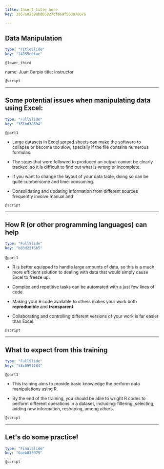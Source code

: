 ```yaml
---
title: Insert title here
key: 336760239abd65827cfe69f533978676

---
```

## Data Manipulation

```yaml
type: "TitleSlide"
key: "24955c0fae"
```

`@lower_third`

name: Juan Carpio
title: Instructor


`@script`



---
## Some potential issues when manipulating data using Excel:

```yaml
type: "FullSlide"
key: "351bd38594"
```

`@part1`
- Large datasets in Excel spread sheets can make the software to collapse or become too slow, specially if the file contains numerous formulas. 
   
- The steps that were followed to produced an output cannot be clearly tracked, so it is difficult to find out what is wrong or incomplete. 

- If you want to change the layout of your data table, doing so can be quite cumbersome and time-consuming.

- Consolidating and updating information from different sources frequently involve  manual and


`@script`



---
## How R (or other programming languages) can help

```yaml
type: "FullSlide"
key: "b83d22f5b5"
```

`@part1`
` ` 

- R is better equipped to handle large amounts of data, so this is a much more efficient solution to dealing with data that would simply cause Excel to freeze up.

- Complex and repetitive tasks can be automated with a just few lines of code. 
   
- Making your R code available to others makes your work both **reproducible** and **transparent**.

- Collaborating and controlling different versions of your work is far easier than Excel.


`@script`



---
## What to expect from this training

```yaml
type: "FullSlide"
key: "58c099f284"
```

`@part1`
- This training aims to provide basic knowledge the perform data manipulations using R. 

- By the end of the training, you should be able to wright R codes to perform different operations in a dataset, including: filtering, selecting, adding new information, reshaping, among others.


`@script`



---
## Let's do some practice!

```yaml
type: "FinalSlide"
key: "0aeb838079"
```

`@script`


